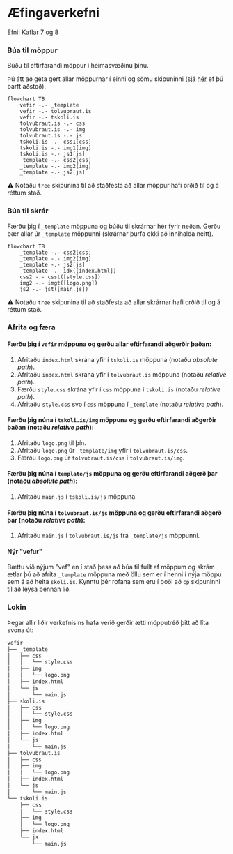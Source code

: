 # Æfingaverkefni

Efni: Kaflar 7 og 8

### Búa til möppur

Búðu til eftirfarandi möppur í heimasvæðinu þínu.

Þú átt að geta gert allar möppurnar í einni og sömu skipuninni (sjá [hér](https://www.howtogeek.com/275069/how-to-create-multiple-subdirectories-with-one-linux-command/) ef þú þarft aðstoð).

```mermaid
flowchart TB
    vefir -.- _template
    vefir -.- tolvubraut.is
    vefir -.- tskoli.is
    tolvubraut.is -.- css
    tolvubraut.is -.- img
    tolvubraut.is -.- js
    tskoli.is -.- css1[css]
    tskoli.is -.- img1[img]
    tskoli.is -.- js1[js]
    _template -.- css2[css]
    _template -.- img2[img]
    _template -.- js2[js]
```

:warning: Notaðu `tree` skipunina til að staðfesta að allar möppur hafi orðið til og á réttum stað.

### Búa til skrár

Færðu þig í `_template` möppuna og búðu til skrárnar hér fyrir neðan. Gerðu þær allar úr `_template` möppunni (skrárnar þurfa ekki að innihalda neitt).

```mermaid
flowchart TB
    _template -.- css2[css]
    _template -.- img2[img]
    _template -.- js2[js]
    _template -.- idx([index.html])
    css2 -.- csst([style.css])
    img2 -.- imgt([logo.png])
    js2 -.- jst([main.js])
```

:warning: Notaðu `tree` skipunina til að staðfesta að allar skrárnar hafi orðið til og á réttum stað.

### Afrita og færa

#### Færðu þig í `vefir` möppuna og gerðu allar eftirfarandi aðgerðir þaðan:

1. Afritaðu `index.html` skrána yfir í `tskoli.is` möppuna (notaðu *absolute path*).
1. Afritaðu `index.html` skrána yfir í `tolvubraut.is` möppuna (notaðu *relative path*).
1. Færðu `style.css` skrána yfir í `css` möppuna í `tskoli.is` (notaðu *relative path*).
2. Afritaðu `style.css` svo í `css` möppuna í `_template` (notaðu *relative path*).

#### Færðu þig núna í `tskoli.is/img` möppuna og gerðu eftirfarandi aðgerðir þaðan (notaðu *relative path*):

1. Afritaðu `logo.png` til þín. 
2. Afritaðu `logo.png` úr `_template/img` yfir í `tolvubraut.is/css`.
3. Færðu `logo.png` úr `tolvubraut.is/css` í `tolvubraut.is/img`.

#### Færðu þig núna í `template/js` möppuna og gerðu eftirfarandi aðgerð þar (notaðu *absolute path*):

1. Afritaðu `main.js` í `tskoli.is/js` möppuna.

#### Færðu þig núna í `tolvubraut.is/js` möppuna og gerðu eftirfarandi aðgerð þar (notaðu *relative path*):

1. Afritaðu `main.js` í `tolvubraut.is/js` frá `_template/js` möppunni.

#### Nýr "vefur"

Bættu við nýjum "vef" en í stað þess að búa til fullt af möppum og skrám ætlar þú að afrita `_template` möppuna með öllu sem er í henni í nýja möppu sem á að heita `skoli.is`. Kynntu þér rofana sem eru í boði að `cp` skipuninni til að leysa þennan lið.

### Lokin

Þegar allir liðir verkefnisins hafa verið gerðir ætti möpputréð þitt að líta svona út:

```bash
vefir
├── _template
│   ├── css
│   │   └── style.css
│   ├── img
│   │   └── logo.png
│   ├── index.html
│   └── js
│       └── main.js
├── skoli.is
│   ├── css
│   │   └── style.css
│   ├── img
│   │   └── logo.png
│   ├── index.html
│   └── js
│       └── main.js
├── tolvubraut.is
│   ├── css
│   ├── img
│   │   └── logo.png
│   ├── index.html
│   └── js
│       └── main.js
└── tskoli.is
    ├── css
    │   └── style.css
    ├── img
    │   └── logo.png
    ├── index.html
    └── js
        └── main.js
```
